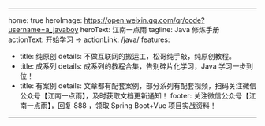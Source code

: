 ------
home: true
heroImage: https://open.weixin.qq.com/qr/code?username=a_javaboy
heroText: 江南一点雨
tagline: Java 修炼手册
actionText: 开始学习 →
actionLink: /java/
features:
- title: 纯原创
  details: 不做互联网的搬运工，松哥纯手敲，纯原创教程。
- title: 成系列
  details: 成系列的教程合集，告别碎片化学习，Java 学习一步到位！
- title: 有案例
  details: 文章都有配套案例，部分系列有配套视频，扫码关注微信公众号【江南一点雨】，及时获取文档更新通知！
footer: 关注微信公众号【江南一点雨】，回复 888 ，领取 Spring Boot+Vue 项目实战资料！

------